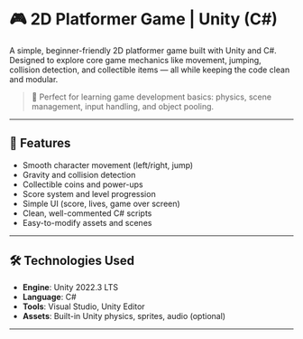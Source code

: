 # 🎮 2D Platformer Game | Unity (C#)

A simple, beginner-friendly 2D platformer game built with Unity and C#. Designed to explore core game mechanics like movement, jumping, collision detection, and collectible items — all while keeping the code clean and modular.

> 🌟 Perfect for learning game development basics: physics, scene management, input handling, and object pooling.

---

## 🚀 Features

- Smooth character movement (left/right, jump)
- Gravity and collision detection
- Collectible coins and power-ups
- Score system and level progression
- Simple UI (score, lives, game over screen)
- Clean, well-commented C# scripts
- Easy-to-modify assets and scenes

---

## 🛠 Technologies Used

- **Engine**: Unity 2022.3 LTS  
- **Language**: C#  
- **Tools**: Visual Studio, Unity Editor  
- **Assets**: Built-in Unity physics, sprites, audio (optional)  

---

